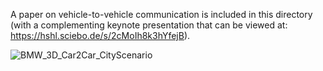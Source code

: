 A paper on vehicle-to-vehicle communication is included in this directory (with a complementing keynote presentation that can be viewed at: https://hshl.sciebo.de/s/2cMoIh8k3hYfejB).


![BMW_3D_Car2Car_CityScenario](https://user-images.githubusercontent.com/72282670/173259806-17c15436-e38f-457b-995c-7419bb396ffc.jpeg)
